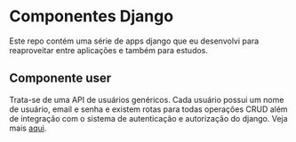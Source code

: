 # Componentes Django
Este repo contém uma série de apps django que eu desenvolvi para reaproveitar entre aplicações e também para estudos.

## Componente user
Trata-se de uma API de usuários genéricos. Cada usuário possui um nome de usuário, email e senha e existem rotas para todas operações CRUD além de integração com o sistema de autenticação e autorização do django. Veja mais [aqui](users/README.md).



